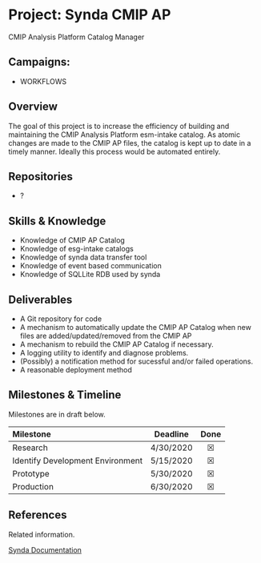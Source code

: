 # Project: Synda CMIP AP

CMIP Analysis Platform Catalog Manager

## Campaigns:

- WORKFLOWS

## Overview

The goal of this project is to increase the efficiency of building and maintaining the CMIP Analysis Platform esm-intake catalog.  As atomic changes are made to the CMIP AP files, the catalog is kept up to date in a timely manner.  Ideally this process would be automated entirely.

## Repositories

- ?

## Skills & Knowledge

- Knowledge of CMIP AP Catalog
- Knowledge of esg-intake catalogs
- Knowledge of synda data transfer tool
- Knowledge of event based communication
- Knowledge of SQLLite RDB used by synda

## Deliverables

- A Git repository for code
- A mechanism to automatically update the CMIP AP Catalog when new files are added/updated/removed from the CMIP AP
- A mechanism to rebuild the CMIP AP Catalog if necessary.
- A logging utility to identify and diagnose problems.
- (Possibly) a notification method for sucessful and/or failed operations.
- A reasonable deployment method

## Milestones & Timeline

Milestones are in draft below. 

| Milestone     | Deadline  | Done    |
|:--------------|:---------:|:-------:|
| Research      | 4/30/2020 | &#9746; |
| Identify Development Environment | 5/15/2020 | &#9746; |
| Prototype     | 5/30/2020 | &#9746; |
| Production    | 6/30/2020 | &#9746; |

## References

Related information.

[Synda Documentation](http://prodiguer.github.io/synda/)
